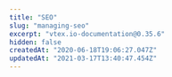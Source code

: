 ```yaml
---
title: "SEO"
slug: "managing-seo"
excerpt: "vtex.io-documentation@0.35.6"
hidden: false
createdAt: "2020-06-18T19:06:27.047Z"
updatedAt: "2021-03-17T13:40:47.454Z"
---
```

